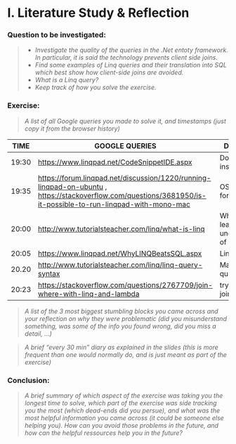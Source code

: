 # I. Literature Study & Reflection
### Question to be investigated:
> - _Investigate the quality of the queries in the .Net entoty framework. In particular, it is said the technology prevents client side joins._
> - _Find some examples of Linq queries and their translation into SQL which best show how client-side joins are avoided._
> - _What is a Linq query?_
> - _Keep track of how you solve the exercise._


### Exercise:
> _A list of all Google queries you made to solve it, and timestamps (just copy it from the browser history)_


TIME | GOOGLE QUERIES | Description
--- | --- | ---
19:30 | https://www.linqpad.net/CodeSnippetIDE.aspx  | Download & install linqpad
19:35 | https://forum.linqpad.net/discussion/1220/running-linqpad-on-ubuntu , https://stackoverflow.com/questions/3681950/is-it-possible-to-run-linqpad-with-mono-mac  | OS issue (only for Windows)
20:00 | http://www.tutorialsteacher.com/linq/what-is-linq | What is linq, learning basic understanding of linq
20:05 | https://www.linqpad.net/WhyLINQBeatsSQL.aspx | Linq vs sql
20.20 | http://www.tutorialsteacher.com/linq/linq-query-syntax | Making queries
20:23 | https://stackoverflow.com/questions/2767709/join-where-with-linq-and-lambda | try client side joins (How?)


> _A list of the 3 most biggest stumbling blocks you came across and your reflection on why they were problematic (did you misunderstand something, was some of the info you found wrong, did you miss a detail, …)_



> _A brief “every 30 min” diary as explained in the slides (this is more frequent than one would normally do, and is just meant as part of the exercise)_

### Conclusion:
> _A brief summary of which aspect of the exercise was taking you the longest time to solve, which part of the exercise was side tracking you the most (which dead-ends did you persue), and what was the most helpful information you came across (it could be someone else helping you). How can you avoid those problems in the future, and how can the helpful ressources help you in the future?_

